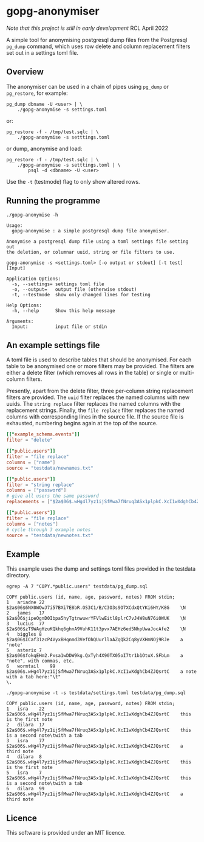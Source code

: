 # gopg-anonymiser

_Note that this project is still in early development_ RCL April 2022

A simple tool for anonymising postgresql dump files from the Postgresql
`pg_dump` command, which uses row delete and column replacement filters
set out in a settings toml file.

## Overview

The anonymiser can be used in a chain of pipes using `pg_dump` or
`pg_restore`, for example:

    pg_dump dbname -U <user> | \
        ./gopg-anonymise -s settings.toml

or:

    pg_restore -f - /tmp/test.sqlc | \
        ./gopg-anonymise -s setttings.toml

or dump, anonymise and load:

    pg_restore -f - /tmp/test.sqlc | \
        ./gopg-anonymise -s setttings.toml | \
            psql -d <dbname> -U <user>

Use the `-t` (testmode) flag to only show altered rows.

## Running the programme

	./gopg-anonymise -h

	Usage:
	  gopg-anonymise : a simple postgresql dump file anonymiser.

	Anonymise a postgresql dump file using a toml settings file setting out
	the deletion, or columnar uuid, string or file filters to use.

	gopg-anonymise -s <settings.toml> [-o output or stdout] [-t test] [Input]

	Application Options:
	  -s, --settings= settings toml file
	  -o, --output=   output file (otherwise stdout)
	  -t, --testmode  show only changed lines for testing

	Help Options:
	  -h, --help      Show this help message

	Arguments:
	  Input:          input file or stdin

## An example settings file

A toml file is used to describe tables that should be anonymised. For
each table to be anonymised one or more filters may be provided. The
filters are either a delete filter (which removes all rows in the table)
or single or multi-column filters.

Presently, apart from the delete filter, three per-column string
replacement filters are provided. The `uuid` filter replaces the named
columns with new uuids. The `string replace` filter replaces the named
columns with the replacement strings. Finally, the `file replace` filter
replaces the named columns with corresponding lines in the source file.
If the source file is exhausted, numbering begins again at the top of
the source.

```toml
[["example_schema.events"]]
filter = "delete"

[["public.users"]]
filter = "file replace"
columns = ["name"]
source = "testdata/newnames.txt"

[["public.users"]]
filter = "string replace"
columns = ["password"]
# give all users the same password
replacements = ["$2a$06$.wHg4l7yz1ijSfMwa7fNruq3ASx1plpkC.XcI1wXdghCb4ZJQsrtC"]

[["public.users"]]
filter = "file replace"
columns = ["notes"]
# cycle through 3 example notes
source = "testdata/newnotes.txt"
```

## Example

This example uses the dump and settings toml files provided in the testdata directory.

```
egrep -A 7 "COPY.*public.users" testdata/pg_dump.sql

COPY public.users (id, name, age, password, notes) FROM stdin;
1	ariadne	22	$2a$06$6NX0WOwJ7i57BXi7E8bR.OS3C1/B/C3O3s9O7XCdxQtYKi6HY/K8G	\N
2	james	17	$2a$06$jipeOgnD0Ibpa5hyTgtnwuwrYFVlwEitl8plrC7vJ4W8uN76i0WUK	\N
3	lucius	77	$2a$06$zT9WAgHzuKQkhq6ghnA9VuhK11t3pvx7AEHz6ed5NhpUwaJocAfe2	\N
4	biggles	8	$2a$06$ICaf31zcP4VyxBHqnmd3VefOhQUurllaAZqQk2Cq8yVXHmNOj9RJe	a 'note'
5	asterix	7	$2a$06$fokqEHm2.Pxsa1wDDW9kg.QxTyh4X90TX05oI7tr1b1OtuX.SFbLm	a "note", with commas, etc.
6	wormtail	99	$2a$06$.wHg4l7yz1ijSfMwa7fNruq3ASx1plpkC.XcI1wXdghCb4ZJQsrtC	a note with a tab here:"\t"
\.

./gopg-anonymise -t -s testdata/settings.toml testdata/pg_dump.sql

COPY public.users (id, name, age, password, notes) FROM stdin;
1	isra	22	$2a$06$.wHg4l7yz1ijSfMwa7fNruq3ASx1plpkC.XcI1wXdghCb4ZJQsrtC	this is the first note
2	dilara	17	$2a$06$.wHg4l7yz1ijSfMwa7fNruq3ASx1plpkC.XcI1wXdghCb4ZJQsrtC	this is a second note\twith a tab
3	isra	77	$2a$06$.wHg4l7yz1ijSfMwa7fNruq3ASx1plpkC.XcI1wXdghCb4ZJQsrtC	a third note
4	dilara	8	$2a$06$.wHg4l7yz1ijSfMwa7fNruq3ASx1plpkC.XcI1wXdghCb4ZJQsrtC	this is the first note
5	isra	7	$2a$06$.wHg4l7yz1ijSfMwa7fNruq3ASx1plpkC.XcI1wXdghCb4ZJQsrtC	this is a second note\twith a tab
6	dilara	99	$2a$06$.wHg4l7yz1ijSfMwa7fNruq3ASx1plpkC.XcI1wXdghCb4ZJQsrtC	a third note
```

## Licence

This software is provided under an MIT licence.
